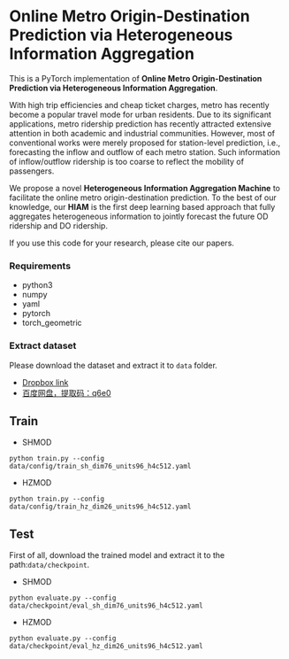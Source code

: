 # Online Metro Origin-Destination Prediction via Heterogeneous Information Aggregation
This is a PyTorch implementation of **Online Metro Origin-Destination Prediction via Heterogeneous Information Aggregation**. 

With high trip efficiencies and cheap ticket charges, metro has recently become a popular travel mode for urban residents. Due to its significant applications, metro ridership prediction has recently attracted extensive attention in both academic and industrial communities. However, most of conventional works were merely proposed for station-level prediction, i.e., forecasting the inflow and outflow of each metro station. Such information of inflow/outflow ridership is too coarse to reflect the mobility of passengers. 

We propose a novel **Heterogeneous Information Aggregation Machine** to facilitate the online metro origin-destination prediction. To the best of our knowledge, our **HIAM** is the first deep learning based approach that fully aggregates heterogeneous information to jointly forecast the future OD ridership and DO ridership.

If you use this code for your research, please cite our papers.

### Requirements
- python3
- numpy
- yaml
- pytorch
- torch_geometric
### Extract dataset
Please download the dataset and extract it to `data` folder.
- [Dropbox link](https://www.dropbox.com/sh/4pgk4uez7g200fg/AACHN6wMhjq_v0R2ZZ8ZeI6ma?dl=0)
- [百度网盘，提取码：q6e0 ](https://pan.baidu.com/s/1PHN8SNT3jTroX0sTWHsrXw)

## Train
- SHMOD
```
python train.py --config data/config/train_sh_dim76_units96_h4c512.yaml
```

- HZMOD
```
python train.py --config data/config/train_hz_dim26_units96_h4c512.yaml
```
## Test
First of all, download the trained model and extract it to the path:`data/checkpoint`.

- SHMOD
```
python evaluate.py --config data/checkpoint/eval_sh_dim76_units96_h4c512.yaml
```
- HZMOD
```
python evaluate.py --config data/checkpoint/eval_hz_dim26_units96_h4c512.yaml
```

